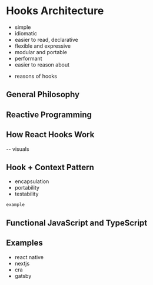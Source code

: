 # Hooks Architecture

- simple
- idiomatic
- easier to read, declarative
- flexible and expressive
- modular and portable
- performant
- easier to reason about

* reasons of hooks

## General Philosophy

## Reactive Programming

## How React Hooks Work

-- visuals

## Hook + Context Pattern

- encapsulation
- portability
- testability

```
example
```

## Functional JavaScript and TypeScript

## Examples

- react native
- nextjs
- cra
- gatsby
